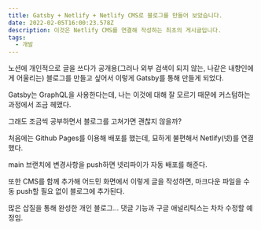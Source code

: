 ```yaml
---
title: Gatsby + Netlify + Netlify CMS로 블로그를 만들어 보았습니다.
date: 2022-02-05T16:00:23.578Z
description: 이것은 Netlify CMS를 연결해 작성하는 최초의 게시글입니다.
tags:
  - 개발
---
```

노션에 개인적으로 글을 쓰다가 공개용(그러나 외부 검색이 되지 않는, 나같은 내향인에게 어울리는) 블로그를 만들고 싶어서 이렇게 Gatsby를 통해 만들게 되었다.

Gatsby는 GraphQL을 사용한다는데, 나는 이것에 대해 잘 모르기 때문에 커스텀하는 과정에서 조금 헤맸다.

그래도 조금씩 공부하면서 블로그를 고쳐가면 괜찮지 않을까?

처음에는 Github Pages를 이용해 배포를 했는데, 묘하게 불편해서 Netlify(넷)를  연결했다.

main 브랜치에 변경사항을 push하면 넷리파이가 자동 배포를 해준다.

또한 CMS를 함께 추가해 어드민 화면에서 이렇게 글을 작성하면, 마크다운 파일을 수동 push할 필요 없이 블로그에 추가된다. 

많은 삽질을 통해 완성한 개인 블로그... 댓글 기능과  구글 애널리틱스는 차차 수정할 예정임.